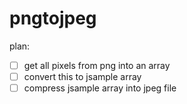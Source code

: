 # pngtojpeg

plan:

 - [ ] get all pixels from png into an array
 - [ ] convert this to jsample array
 - [ ] compress jsample array into jpeg file
